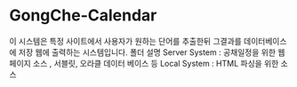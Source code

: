# GongChe-Calendar
이 시스템은 특정 사이트에서 사용자가 원하는 단어를 추출한뒤 그결과를 데이터베이스에 저장 웹에 출력하는 시스템입니다. 
폴더 설명
Server System : 공채일정을 위한 웹페이지 소스 , 서블릿, 오라클 데이터 베이스 등
Local System : HTML 파싱을 위한 소스